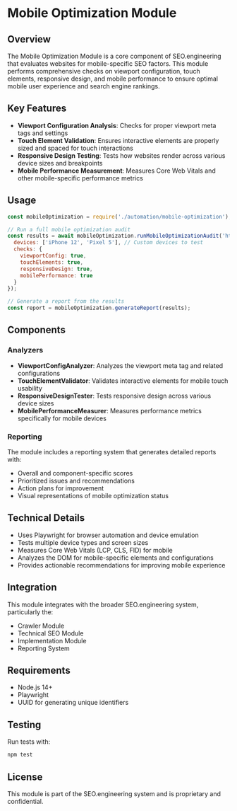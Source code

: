 # Mobile Optimization Module

## Overview

The Mobile Optimization Module is a core component of SEO.engineering that evaluates websites for mobile-specific SEO factors. This module performs comprehensive checks on viewport configuration, touch elements, responsive design, and mobile performance to ensure optimal mobile user experience and search engine rankings.

## Key Features

- **Viewport Configuration Analysis**: Checks for proper viewport meta tags and settings
- **Touch Element Validation**: Ensures interactive elements are properly sized and spaced for touch interactions
- **Responsive Design Testing**: Tests how websites render across various device sizes and breakpoints
- **Mobile Performance Measurement**: Measures Core Web Vitals and other mobile-specific performance metrics

## Usage

```javascript
const mobileOptimization = require('./automation/mobile-optimization');

// Run a full mobile optimization audit
const results = await mobileOptimization.runMobileOptimizationAudit('https://example.com', {
  devices: ['iPhone 12', 'Pixel 5'], // Custom devices to test
  checks: {
    viewportConfig: true,
    touchElements: true,
    responsiveDesign: true,
    mobilePerformance: true
  }
});

// Generate a report from the results
const report = mobileOptimization.generateReport(results);
```

## Components

### Analyzers

- **ViewportConfigAnalyzer**: Analyzes the viewport meta tag and related configurations
- **TouchElementValidator**: Validates interactive elements for mobile touch usability
- **ResponsiveDesignTester**: Tests responsive design across various device sizes
- **MobilePerformanceMeasurer**: Measures performance metrics specifically for mobile devices

### Reporting

The module includes a reporting system that generates detailed reports with:

- Overall and component-specific scores
- Prioritized issues and recommendations
- Action plans for improvement
- Visual representations of mobile optimization status

## Technical Details

- Uses Playwright for browser automation and device emulation
- Tests multiple device types and screen sizes
- Measures Core Web Vitals (LCP, CLS, FID) for mobile
- Analyzes the DOM for mobile-specific elements and configurations
- Provides actionable recommendations for improving mobile experience

## Integration

This module integrates with the broader SEO.engineering system, particularly the:

- Crawler Module
- Technical SEO Module
- Implementation Module
- Reporting System

## Requirements

- Node.js 14+
- Playwright
- UUID for generating unique identifiers

## Testing

Run tests with:

```bash
npm test
```

## License

This module is part of the SEO.engineering system and is proprietary and confidential.
